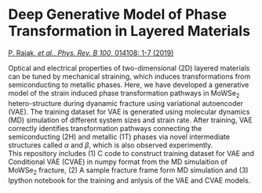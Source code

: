 # Deep Generative Model of Phase Transformation in Layered Materials

[P. Rajak, *et al.*, *Phys. Rev. B 100*, 014108: 1-7 (2019)](https://journals.aps.org/prb/abstract/10.1103/PhysRevB.100.014108)

Optical and electrical properties of two-dimensional (2D) layered materials can be tuned by mechanical straining, which induces transformations from semiconducting to metallic phases. Here, we have developed a generative model of the strain induced phase transformation pathways in MoWSe<sub>2</sub> hetero-structure during  dyanamic fracture using variational autoencoder (VAE). The training dataset for VAE is generated using molecular dynamics (MD) simulation of different system sizes and strain rate. After training, VAE correctly identifies transformation pathways connecting the semiconducting (2H) and metallic (1T) phases via novel intermediate structures called _&alpha;_ and _&beta;_, which is also observed experimently. </br>
This repository includes (1) C code to construct training dataset for VAE and Conditional VAE (CVAE) in numpy format from the MD simulaition of MoWSe<sub>2</sub>  fracture, (2) A sample fracture frame form MD simulation and (3) Ipython notebook for the training and anlysis of the VAE and CVAE models.
